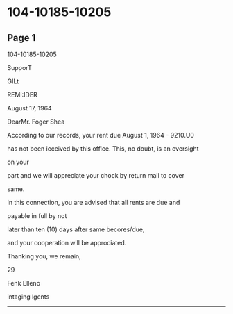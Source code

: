 # 104-10185-10205

## Page 1

104-10185-10205

SupporT

GILt

REMI:IDER

August 17, 1964

DearMr. Foger Shea

According to our records, your rent due August 1, 1964 - 9210.U0

has not been icceived by this office. This, no doubt, is an oversight

on your

part and we will appreciate your chock by return mail to cover

same.

In this connection, you are advised that all rents are due and

payable in full by not

later than ten (10) days after same becores/due,

and your cooperation will be approciated.

Thanking you, we remain,

29

Fenk Elleno

intaging lgents

---

